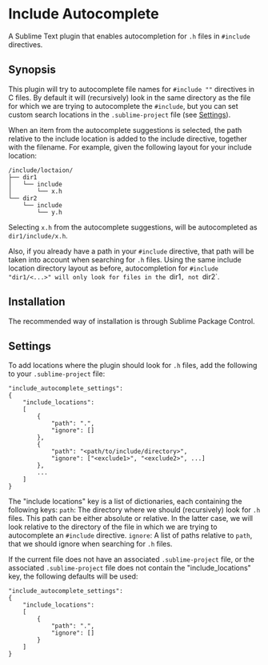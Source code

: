 # Include Autocomplete

A Sublime Text plugin that enables autocompletion for `.h` files in `#include` directives.

## Synopsis

This plugin will try to autocomplete file names for `#include ""` directives in C files. By default it will (recursively) look in the same directory as the file for which we are trying to autocomplete the `#include`, but you can set custom search locations in the `.sublime-project` file (see [Settings](#settings)).

When an item from the autocomplete suggestions is selected, the path relative to the include location is added to the include directive, together with the filename. For example, given the following layout for your include location:
```
/include/loctaion/
├── dir1
│   └── include
│       └── x.h
└── dir2
    └── include
        └── y.h
```
Selecting `x.h` from the autocomplete suggestions, will be autocompleted as `dir1/include/x.h`.

Also, if you already have a path in your `#include` directive, that path will be taken into account when searching for `.h` files. Using the same include location directory layout as before, autocompletion for `#include "dir1/<...>" will only look for files in the `dir1`, not `dir2`.

## Installation

The recommended way of installation is through Sublime Package Control.

## Settings

To add locations where the plugin should look for `.h` files, add the following to your `.sublime-project` file:

```
"include_autocomplete_settings":
{
    "include_locations":
    [
        {
            "path": ".",
            "ignore": []
        },
        {
            "path": "<path/to/include/directory>",
            "ignore": ["<exclude1>", "<exclude2>", ...]
        },
        ...
    ]
}
```

The "include locations" key is a list of dictionaries, each containing the following keys:
`path`: The directory where we should (recursively) look for `.h` files. This path can be either absolute or relative. In the latter case, we will look relative to the directory of the file in which we are trying to autocomplete an `#include` directive.
`ignore`: A list of paths relative to `path`, that we should ignore when searching for `.h` files.

If the current file does not have an associated `.sublime-project` file, or the associated `.sublime-project` file does not contain the "include_locations" key, the following defaults will be used:
```
"include_autocomplete_settings":
{
    "include_locations":
    [
        {
            "path": ".",
            "ignore": []
        }
    ]
}
```
